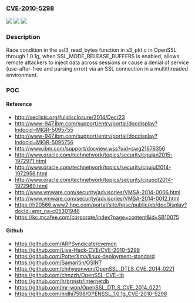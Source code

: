 ### [CVE-2010-5298](https://cve.mitre.org/cgi-bin/cvename.cgi?name=CVE-2010-5298)
![](https://img.shields.io/static/v1?label=Product&message=n%2Fa&color=blue)
![](https://img.shields.io/static/v1?label=Version&message=n%2Fa&color=blue)
![](https://img.shields.io/static/v1?label=Vulnerability&message=n%2Fa&color=brighgreen)

### Description

Race condition in the ssl3_read_bytes function in s3_pkt.c in OpenSSL through 1.0.1g, when SSL_MODE_RELEASE_BUFFERS is enabled, allows remote attackers to inject data across sessions or cause a denial of service (use-after-free and parsing error) via an SSL connection in a multithreaded environment.

### POC

#### Reference
- http://seclists.org/fulldisclosure/2014/Dec/23
- http://www-947.ibm.com/support/entry/portal/docdisplay?lndocid=MIGR-5095755
- http://www-947.ibm.com/support/entry/portal/docdisplay?lndocid=MIGR-5095756
- http://www.ibm.com/support/docview.wss?uid=swg21676356
- http://www.oracle.com/technetwork/topics/security/cpujan2015-1972971.html
- http://www.oracle.com/technetwork/topics/security/cpujul2014-1972956.html
- http://www.oracle.com/technetwork/topics/security/cpuoct2014-1972960.html
- http://www.vmware.com/security/advisories/VMSA-2014-0006.html
- http://www.vmware.com/security/advisories/VMSA-2014-0012.html
- https://h20566.www2.hpe.com/portal/site/hpsc/public/kb/docDisplay?docId=emr_na-c05301946
- https://kc.mcafee.com/corporate/index?page=content&id=SB10075

#### Github
- https://github.com/ARPSyndicate/cvemon
- https://github.com/Live-Hack-CVE/CVE-2010-5298
- https://github.com/PotterXma/linux-deployment-standard
- https://github.com/Samaritin/OSINT
- https://github.com/chihyeonwon/OpenSSL_DTLS_CVE_2014_0221
- https://github.com/chnzzh/OpenSSL-CVE-lib
- https://github.com/hrbrmstr/internetdb
- https://github.com/mr-won/OpenSSL_DTLS_CVE_2014_0221
- https://github.com/nidhi7598/OPENSSL_1.0.1g_CVE-2010-5298

